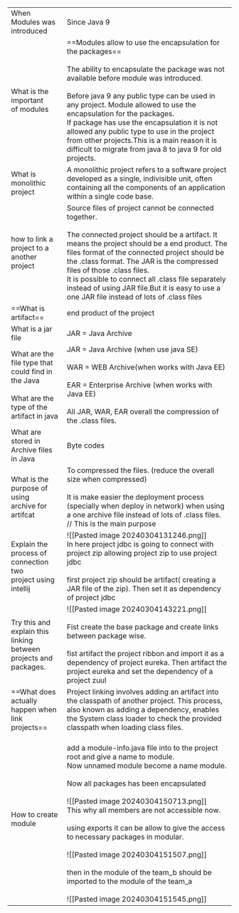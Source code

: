 
|                                                                                                        |                                                                                                                                                                                                                                                                                                                                                                                                                                                                                                                                                        |
| ------------------------------------------------------------------------------------------------------ | ------------------------------------------------------------------------------------------------------------------------------------------------------------------------------------------------------------------------------------------------------------------------------------------------------------------------------------------------------------------------------------------------------------------------------------------------------------------------------------------------------------------------------------------------------ |
| When Modules was <br>introduced                                                                        | Since Java 9                                                                                                                                                                                                                                                                                                                                                                                                                                                                                                                                           |
| What is the important <br>of modules                                                                   | ==Modules allow to use the encapsulation for the packages==<br><br>The ability to encapsulate the package was not available before module was introduced.<br><br>Before java 9 any public type can be used in any project. Module allowed to use the encapsulation for the packages.<br>If package has use the encapsulation it is not allowed any public type to use in the project from other projects.This is a main reason it is difficult to migrate from java 8 to java 9 for old projects.                                                      |
| What is monolithic project                                                                             | A monolithic project refers to a software project developed as a single, indivisible unit, often containing all the components of an application within a single code base.                                                                                                                                                                                                                                                                                                                                                                            |
| how to link a project to a <br>another project                                                         | Source files of project cannot be connected together.<br><br>The connected project should be a artifact. It means the project should be a end product. The files format of the connected project should be the .class format. The JAR is the compressed files of those .class files.<br>It is possible to connect all .class file separately instead of using JAR file.But it is easy to use a one JAR file instead of lots of .class files<br>                                                                                                        |
| ==What is artifact==                                                                                   | end product of the project                                                                                                                                                                                                                                                                                                                                                                                                                                                                                                                             |
| What is a jar file                                                                                     | JAR = Java Archive<br>                                                                                                                                                                                                                                                                                                                                                                                                                                                                                                                                 |
| What are the file type that<br>could find in the Java<br><br>What are the type of the artifact in java | JAR = Java Archive (when use java SE)<br><br>WAR = WEB Archive(when works with Java EE)<br><br>EAR = Enterprise Archive (when works with Java EE)<br><br>All JAR, WAR, EAR overall the compression of the .class files.                                                                                                                                                                                                                                                                                                                                |
| What are stored in Archive files in Java                                                               | Byte codes                                                                                                                                                                                                                                                                                                                                                                                                                                                                                                                                             |
| What is the purpose of using <br>archive for artifcat                                                  | To compressed the files. (reduce the overall size when compressed)<br><br>It is  make easier the  deployment process (specially when deploy in network) when using a one archive file instead of lots of .class files.<br>// This is the main purpose                                                                                                                                                                                                                                                                                                  |
| Explain the process of connection two<br>project using intellij                                        | ![[Pasted image 20240304131246.png]]<br>In here project jdbc is going to connect with project zip allowing project zip to use project jdbc<br><br>first project zip should be artifact( creating a JAR file of the zip). Then set it as dependency of project jdbc                                                                                                                                                                                                                                                                                     |
| Try this and explain this linking between<br>projects and packages.                                    | ![[Pasted image 20240304143221.png]]<br><br>Fist create the base package and create links between package wise. <br><br>fist artifact the project ribbon and import it as a dependency of project eureka. Then artifact the project eureka and set the dependency of a project zuul                                                                                                                                                                                                                                                                    |
| ==What does actually happen when  link<br>projects==                                                   | Project linking involves adding an artifact into the classpath of another project. This process, also known as adding a dependency, enables the System class loader to check the provided classpath when loading class files.                                                                                                                                                                                                                                                                                                                          |
| How to create module                                                                                   | <br>add a module-info.java file into to the project root and give a name to module.<br>Now unnamed module become a name module.<br><br>Now all packages has been encapsulated<br><br>![[Pasted image 20240304150713.png]]<br>This why all members are not accessible now.<br><br>using exports it can be allow to give the access to necessary packages in modular.<br><br>![[Pasted image 20240304151507.png]]<br><br>then in the module of the team_b should be imported to the module of the team_a<br><br>![[Pasted image 20240304151545.png]]<br> |

